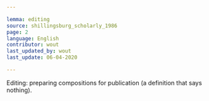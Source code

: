 ```yaml
---

lemma: editing
source: shillingsburg_scholarly_1986
page: 2
language: English
contributor: wout
last_updated_by: wout
last_update: 06-04-2020

---
```


Editing: preparing compositions for publication (a definition that says nothing).

